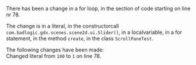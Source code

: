 There has been a change in a for loop, in the section of code starting on line nr 78.
  
The change is in a literal, in the constructorcall ```com.badlogic.gdx.scenes.scene2d.ui.Slider()```, in a localvariable, in a for statement, in the method ```create```, in the class ```ScrollPaneTest```.
  
The following changes have been made:  
Changed literal from ```100``` to ```1``` on line 78.  
